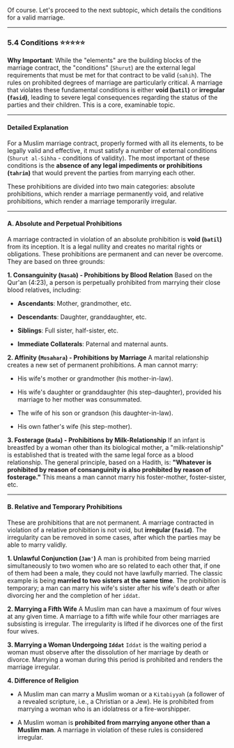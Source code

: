 Of course. Let's proceed to the next subtopic, which details the conditions for a valid marriage.

---

### 5.4 Conditions ⭐⭐⭐⭐⭐

**Why Important**: While the "elements" are the building blocks of the marriage contract, the "conditions" (`Shurut`) are the external legal requirements that must be met for that contract to be valid (`sahih`). The rules on prohibited degrees of marriage are particularly critical. A marriage that violates these fundamental conditions is either **void (`batil`)** or **irregular (`fasid`)**, leading to severe legal consequences regarding the status of the parties and their children. This is a core, examinable topic.

---

#### Detailed Explanation

For a Muslim marriage contract, properly formed with all its elements, to be legally valid and effective, it must satisfy a number of external conditions (`Shurut al-Sihha` - conditions of validity). The most important of these conditions is the **absence of any legal impediments or prohibitions (`tahrim`)** that would prevent the parties from marrying each other.

These prohibitions are divided into two main categories: absolute prohibitions, which render a marriage permanently void, and relative prohibitions, which render a marriage temporarily irregular.

---

#### **A. Absolute and Perpetual Prohibitions**

A marriage contracted in violation of an absolute prohibition is **void (`batil`)** from its inception. It is a legal nullity and creates no marital rights or obligations. These prohibitions are permanent and can never be overcome. They are based on three grounds:

**1. Consanguinity (`Nasab`) - Prohibitions by Blood Relation** Based on the Qur'an (4:23), a person is perpetually prohibited from marrying their close blood relatives, including:

- **Ascendants**: Mother, grandmother, etc.
    
- **Descendants**: Daughter, granddaughter, etc.
    
- **Siblings**: Full sister, half-sister, etc.
    
- **Immediate Collaterals**: Paternal and maternal aunts.
    

**2. Affinity (`Musahara`) - Prohibitions by Marriage** A marital relationship creates a new set of permanent prohibitions. A man cannot marry:

- His wife's mother or grandmother (his mother-in-law).
    
- His wife's daughter or granddaughter (his step-daughter), provided his marriage to her mother was consummated.
    
- The wife of his son or grandson (his daughter-in-law).
    
- His own father's wife (his step-mother).
    

**3. Fosterage (`Rada`) - Prohibitions by Milk-Relationship** If an infant is breastfed by a woman other than its biological mother, a "milk-relationship" is established that is treated with the same legal force as a blood relationship. The general principle, based on a Hadith, is: **"Whatever is prohibited by reason of consanguinity is also prohibited by reason of fosterage."** This means a man cannot marry his foster-mother, foster-sister, etc.

---

#### **B. Relative and Temporary Prohibitions**

These are prohibitions that are not permanent. A marriage contracted in violation of a relative prohibition is not void, but **irregular (`fasid`)**. The irregularity can be removed in some cases, after which the parties may be able to marry validly.

**1. Unlawful Conjunction (`Jam'`)** A man is prohibited from being married simultaneously to two women who are so related to each other that, if one of them had been a male, they could not have lawfully married. The classic example is being **married to two sisters at the same time**. The prohibition is temporary; a man can marry his wife's sister after his wife's death or after divorcing her and the completion of her `iddat`.

**2. Marrying a Fifth Wife** A Muslim man can have a maximum of four wives at any given time. A marriage to a fifth wife while four other marriages are subsisting is irregular. The irregularity is lifted if he divorces one of the first four wives.

**3. Marrying a Woman Undergoing `Iddat`** `Iddat` is the waiting period a woman must observe after the dissolution of her marriage by death or divorce. Marrying a woman during this period is prohibited and renders the marriage irregular.

**4. Difference of Religion**

- A Muslim man can marry a Muslim woman or a `Kitabiyyah` (a follower of a revealed scripture, i.e., a Christian or a Jew). He is prohibited from marrying a woman who is an idolatress or a fire-worshipper.
    
- A Muslim woman is **prohibited from marrying anyone other than a Muslim man**. A marriage in violation of these rules is considered irregular.